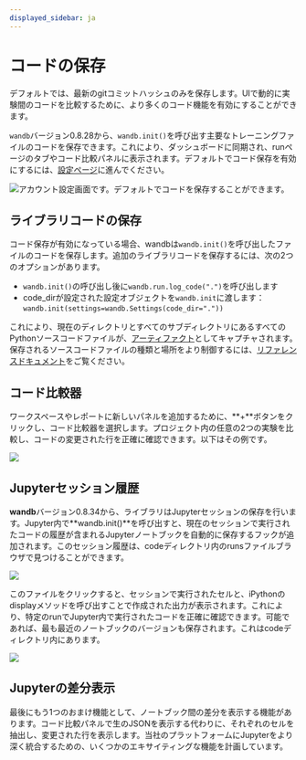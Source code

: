 ```yaml
---
displayed_sidebar: ja
---
```

# コードの保存

デフォルトでは、最新のgitコミットハッシュのみを保存します。UIで動的に実験間のコードを比較するために、より多くのコード機能を有効にすることができます。

`wandb`バージョン0.8.28から、`wandb.init()`を呼び出す主要なトレーニングファイルのコードを保存できます。これにより、ダッシュボードに同期され、runページのタブやコード比較パネルに表示されます。デフォルトでコード保存を有効にするには、[設定ページ](https://app.wandb.ai/settings)に進んでください。

![アカウント設定画面です。デフォルトでコードを保存することができます。](/images/app_ui/code_saving.png)

## ライブラリコードの保存

コード保存が有効になっている場合、wandbは`wandb.init()`を呼び出したファイルのコードを保存します。追加のライブラリコードを保存するには、次の2つのオプションがあります。

* `wandb.init()`の呼び出し後に`wandb.run.log_code(".")`を呼び出します
* code\_dirが設定された設定オブジェクトを`wandb.init`に渡します：`wandb.init(settings=wandb.Settings(code_dir="."))`

これにより、現在のディレクトリとすべてのサブディレクトリにあるすべてのPythonソースコードファイルが、[アーティファクト](https://docs.wandb.ai/ref/python/artifact)としてキャプチャされます。保存されるソースコードファイルの種類と場所をより制御するには、[リファレンスドキュメント](../../../../ref/python/run.md)をご覧ください。

## コード比較器

ワークスペースやレポートに新しいパネルを追加するために、**+**ボタンをクリックし、コード比較器を選択します。プロジェクト内の任意の2つの実験を比較し、コードの変更された行を正確に確認できます。以下はその例です。

![](/images/app_ui/code_comparer.png)

## Jupyterセッション履歴

**wandb**バージョン0.8.34から、ライブラリはJupyterセッションの保存を行います。Jupyter内で**wandb.init()**を呼び出すと、現在のセッションで実行されたコードの履歴が含まれるJupyterノートブックを自動的に保存するフックが追加されます。このセッション履歴は、codeディレクトリ内のrunsファイルブラウザで見つけることができます。

![](/images/app_ui/jupyter_session_history.png)

このファイルをクリックすると、セッションで実行されたセルと、iPythonのdisplayメソッドを呼び出すことで作成された出力が表示されます。これにより、特定のrunでJupyter内で実行されたコードを正確に確認できます。可能であれば、最も最近のノートブックのバージョンも保存されます。これはcodeディレクトリ内にあります。

![](/images/app_ui/jupyter_session_history_display.png)
## Jupyterの差分表示

最後にもう1つのおまけ機能として、ノートブック間の差分を表示する機能があります。コード比較パネルで生のJSONを表示する代わりに、それぞれのセルを抽出し、変更された行を表示します。当社のプラットフォームにJupyterをより深く統合するための、いくつかのエキサイティングな機能を計画しています。